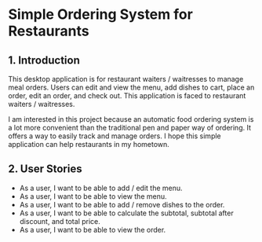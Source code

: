 # Simple Ordering System for Restaurants

## 1. Introduction

This desktop application is for restaurant waiters /
waitresses to manage meal orders. Users can edit and view
the menu, add dishes to cart, place an order, edit an order,
and check out. This application is faced to restaurant 
waiters / waitresses.

I am interested in this project because an automatic
food ordering system is a lot more convenient than the 
traditional pen and paper way of ordering. It offers 
a way to easily track and manage orders. I hope this simple 
application can help restaurants in my hometown.

## 2. User Stories
* As a user, I want to be able to add / edit the menu.
* As a user, I want to be able to view the menu.
* As a user, I want to be able to add / remove dishes
to the order.
* As a user, I want to be able to calculate the subtotal,
subtotal after discount, and total price.
* As a user, I want to be able to view the order.